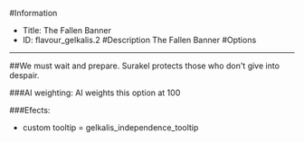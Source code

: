 #Information
 - Title: The Fallen Banner
 - ID: flavour_gelkalis.2
#Description
The Fallen Banner
#Options

___
##We must wait and prepare. Surakel protects those who don't give into despair.

###AI weighting:
AI weights this option at 100


###Efects:<ul><li>custom tooltip = gelkalis_independence_tooltip</li></ul>
